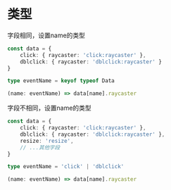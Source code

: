 # 类型



<!-- ## 类型保护

使用类型保护来判断对象的类型

1、 in 关键字

使用 in 关键字来区分 User 和 Admin 类型的对象。对于 User 类型的对象，我们输出 occupation 属性；对于 Admin 类型的对象，我们输出 role 属性。

```
// 更新 logPerson 函数以处理 User 和 Admin 类型
export function logPerson(person: Person) {
    if ('occupation' in person) {
        console.log(` - ${person.name}, ${person.age}, ${person.occupation}`);
    } else if ('role' in person) {
        console.log(` - ${person.name}, ${person.age}, ${person.role}`);
    }
}
```

2、is 关键字

使用 is 关键字来定义类型谓词（type predicates），这是一种类型保护的机制。类型谓词是一种特殊的返回值类型，用于在函数中进行类型保护

```
export function isAdmin(person: Person): person is Admin {
    return person.type === 'admin';
}

export function isUser(person: Person): person is User {
    return person.type === 'user';
}

// 更新 logPerson 函数以处理 User 和 Admin 类型
export function logPerson(person: Person) {
    let additionalInformation: string = '';
    if (isAdmin(person)) {
        additionalInformation = person.role;
    } else if (isUser(person)) {
        additionalInformation = person.occupation;
    }
    console.log(` - ${person.name}, ${person.age}, ${additionalInformation}`);
}
``` -->


字段相同，设置name的类型
```typescript
const data = { 
    click: { raycaster: 'click:raycaster' }, 
    dblclick: { raycaster: 'dblclick:raycaster' } 
}

type eventName = keyof typeof Data

(name: eventName) => data[name].raycaster
```

字段不相同，设置name的类型
```typescript
const data = { 
    click: { raycaster: 'click:raycaster' }, 
    dblclick: { raycaster: 'dblclick:raycaster' }, 
    resize: 'resize',
    // ...其他字段
}

type eventName = 'click' | 'dblclick'

(name: eventName) => data[name].raycaster
```
